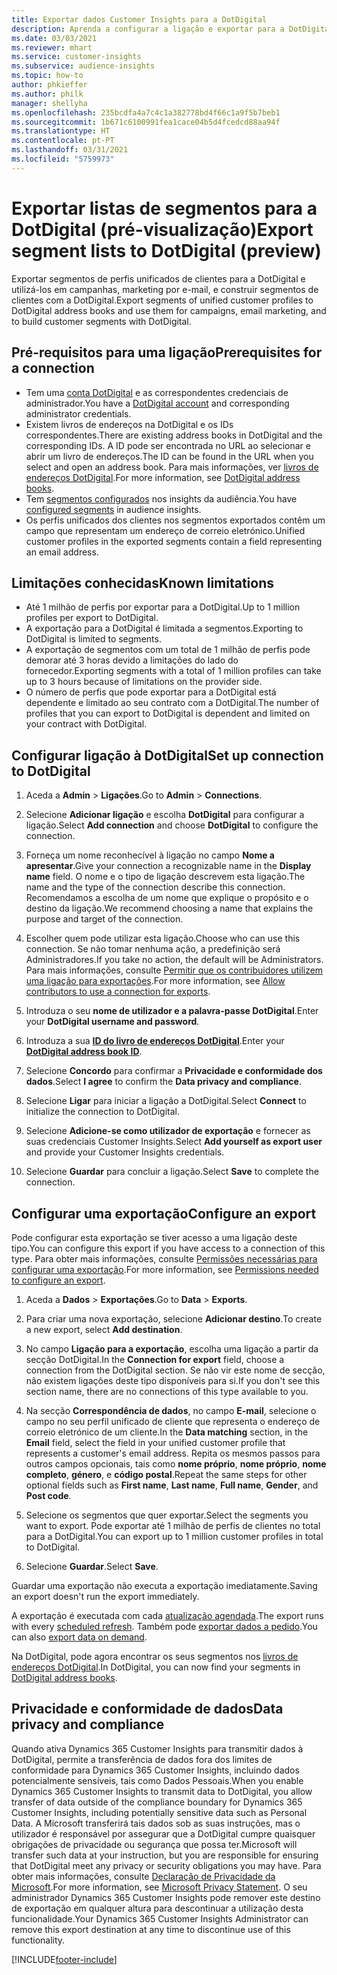 ```yaml
---
title: Exportar dados Customer Insights para a DotDigital
description: Aprenda a configurar a ligação e exportar para a DotDigital.
ms.date: 03/03/2021
ms.reviewer: mhart
ms.service: customer-insights
ms.subservice: audience-insights
ms.topic: how-to
author: phkieffer
ms.author: philk
manager: shellyha
ms.openlocfilehash: 235bcdfa4a7c4c1a382778bd4f66c1a9f5b7beb1
ms.sourcegitcommit: 1b671c6100991fea1cace04b5d4fcedcd88aa94f
ms.translationtype: HT
ms.contentlocale: pt-PT
ms.lasthandoff: 03/31/2021
ms.locfileid: "5759973"
---
```

# <a name="export-segment-lists-to-dotdigital-preview"></a><span data-ttu-id="79707-103">Exportar listas de segmentos para a DotDigital (pré-visualização)</span><span class="sxs-lookup"><span data-stu-id="79707-103">Export segment lists to DotDigital (preview)</span></span>

<span data-ttu-id="79707-104">Exportar segmentos de perfis unificados de clientes para a DotDigital e utilizá-los em campanhas, marketing por e-mail, e construir segmentos de clientes com a DotDigital.</span><span class="sxs-lookup"><span data-stu-id="79707-104">Export segments of unified customer profiles to DotDigital address books and use them for campaigns, email marketing, and to build customer segments with DotDigital.</span></span> 

## <a name="prerequisites-for-a-connection"></a><span data-ttu-id="79707-105">Pré-requisitos para uma ligação</span><span class="sxs-lookup"><span data-stu-id="79707-105">Prerequisites for a connection</span></span>

-   <span data-ttu-id="79707-106">Tem uma [conta DotDigital](https://dotdigital.com/) e as correspondentes credenciais de administrador.</span><span class="sxs-lookup"><span data-stu-id="79707-106">You have a [DotDigital account](https://dotdigital.com/) and corresponding administrator credentials.</span></span>
-   <span data-ttu-id="79707-107">Existem livros de endereços na DotDigital e os IDs correspondentes.</span><span class="sxs-lookup"><span data-stu-id="79707-107">There are existing address books in DotDigital and the corresponding IDs.</span></span> <span data-ttu-id="79707-108">A ID pode ser encontrada no URL ao selecionar e abrir um livro de endereços.</span><span class="sxs-lookup"><span data-stu-id="79707-108">The ID can be found in the URL when you select and open an address book.</span></span> <span data-ttu-id="79707-109">Para mais informações, ver [livros de endereços DotDigital](https://support.dotdigital.com/hc/articles/212211968-Creating-an-address-book).</span><span class="sxs-lookup"><span data-stu-id="79707-109">For more information, see [DotDigital address books](https://support.dotdigital.com/hc/articles/212211968-Creating-an-address-book).</span></span>
-   <span data-ttu-id="79707-110">Tem [segmentos configurados](segments.md) nos insights da audiência.</span><span class="sxs-lookup"><span data-stu-id="79707-110">You have [configured segments](segments.md) in audience insights.</span></span>
-   <span data-ttu-id="79707-111">Os perfis unificados dos clientes nos segmentos exportados contêm um campo que representam um endereço de correio eletrónico.</span><span class="sxs-lookup"><span data-stu-id="79707-111">Unified customer profiles in the exported segments contain a field representing an email address.</span></span>

## <a name="known-limitations"></a><span data-ttu-id="79707-112">Limitações conhecidas</span><span class="sxs-lookup"><span data-stu-id="79707-112">Known limitations</span></span>

- <span data-ttu-id="79707-113">Até 1 milhão de perfis por exportar para a DotDigital.</span><span class="sxs-lookup"><span data-stu-id="79707-113">Up to 1 million profiles per export to DotDigital.</span></span>
- <span data-ttu-id="79707-114">A exportação para a DotDigital é limitada a segmentos.</span><span class="sxs-lookup"><span data-stu-id="79707-114">Exporting to DotDigital is limited to segments.</span></span>
- <span data-ttu-id="79707-115">A exportação de segmentos com um total de 1 milhão de perfis pode demorar até 3 horas devido a limitações do lado do fornecedor.</span><span class="sxs-lookup"><span data-stu-id="79707-115">Exporting segments with a total of 1 million profiles can take up to 3 hours because of limitations on the provider side.</span></span> 
- <span data-ttu-id="79707-116">O número de perfis que pode exportar para a DotDigital está dependente e limitado ao seu contrato com a DotDigital.</span><span class="sxs-lookup"><span data-stu-id="79707-116">The number of profiles that you can export to DotDigital is dependent and limited on your contract with DotDigital.</span></span>

## <a name="set-up-connection-to-dotdigital"></a><span data-ttu-id="79707-117">Configurar ligação à DotDigital</span><span class="sxs-lookup"><span data-stu-id="79707-117">Set up connection to DotDigital</span></span>

1. <span data-ttu-id="79707-118">Aceda a **Admin** > **Ligações**.</span><span class="sxs-lookup"><span data-stu-id="79707-118">Go to **Admin** > **Connections**.</span></span>

1. <span data-ttu-id="79707-119">Selecione **Adicionar ligação** e escolha **DotDigital** para configurar a ligação.</span><span class="sxs-lookup"><span data-stu-id="79707-119">Select **Add connection** and choose **DotDigital** to configure the connection.</span></span>

1. <span data-ttu-id="79707-120">Forneça um nome reconhecível à ligação no campo **Nome a apresentar**.</span><span class="sxs-lookup"><span data-stu-id="79707-120">Give your connection a recognizable name in the **Display name** field.</span></span> <span data-ttu-id="79707-121">O nome e o tipo de ligação descrevem esta ligação.</span><span class="sxs-lookup"><span data-stu-id="79707-121">The name and the type of the connection describe this connection.</span></span> <span data-ttu-id="79707-122">Recomendamos a escolha de um nome que explique o propósito e o destino da ligação.</span><span class="sxs-lookup"><span data-stu-id="79707-122">We recommend choosing a name that explains the purpose and target of the connection.</span></span>

1. <span data-ttu-id="79707-123">Escolher quem pode utilizar esta ligação.</span><span class="sxs-lookup"><span data-stu-id="79707-123">Choose who can use this connection.</span></span> <span data-ttu-id="79707-124">Se não tomar nenhuma ação, a predefinição será Administradores.</span><span class="sxs-lookup"><span data-stu-id="79707-124">If you take no action, the default will be Administrators.</span></span> <span data-ttu-id="79707-125">Para mais informações, consulte [Permitir que os contribuidores utilizem uma ligação para exportações](connections.md#allow-contributors-to-use-a-connection-for-exports).</span><span class="sxs-lookup"><span data-stu-id="79707-125">For more information, see [Allow contributors to use a connection for exports](connections.md#allow-contributors-to-use-a-connection-for-exports).</span></span>

1. <span data-ttu-id="79707-126">Introduza o seu **nome de utilizador e a palavra-passe DotDigital**.</span><span class="sxs-lookup"><span data-stu-id="79707-126">Enter your **DotDigital username and password**.</span></span>

1. <span data-ttu-id="79707-127">Introduza a sua **[ID do livro de endereços DotDigital](https://support.dotdigital.com/hc/articles/212211968-Creating-an-address-book)**.</span><span class="sxs-lookup"><span data-stu-id="79707-127">Enter your **[DotDigital address book ID](https://support.dotdigital.com/hc/articles/212211968-Creating-an-address-book)**.</span></span>

1. <span data-ttu-id="79707-128">Selecione **Concordo** para confirmar a **Privacidade e conformidade dos dados**.</span><span class="sxs-lookup"><span data-stu-id="79707-128">Select **I agree** to confirm the **Data privacy and compliance**.</span></span>

1. <span data-ttu-id="79707-129">Selecione **Ligar** para iniciar a ligação a DotDigital.</span><span class="sxs-lookup"><span data-stu-id="79707-129">Select **Connect** to initialize the connection to DotDigital.</span></span>

1. <span data-ttu-id="79707-130">Selecione **Adicione-se como utilizador de exportação** e fornecer as suas credenciais Customer Insights.</span><span class="sxs-lookup"><span data-stu-id="79707-130">Select **Add yourself as export user** and provide your Customer Insights credentials.</span></span>

1. <span data-ttu-id="79707-131">Selecione **Guardar** para concluir a ligação.</span><span class="sxs-lookup"><span data-stu-id="79707-131">Select **Save** to complete the connection.</span></span> 

## <a name="configure-an-export"></a><span data-ttu-id="79707-132">Configurar uma exportação</span><span class="sxs-lookup"><span data-stu-id="79707-132">Configure an export</span></span>

<span data-ttu-id="79707-133">Pode configurar esta exportação se tiver acesso a uma ligação deste tipo.</span><span class="sxs-lookup"><span data-stu-id="79707-133">You can configure this export if you have access to a connection of this type.</span></span> <span data-ttu-id="79707-134">Para obter mais informações, consulte [Permissões necessárias para configurar uma exportação](export-destinations.md#set-up-a-new-export).</span><span class="sxs-lookup"><span data-stu-id="79707-134">For more information, see [Permissions needed to configure an export](export-destinations.md#set-up-a-new-export).</span></span>

1. <span data-ttu-id="79707-135">Aceda a **Dados** > **Exportações**.</span><span class="sxs-lookup"><span data-stu-id="79707-135">Go to **Data** > **Exports**.</span></span>

1. <span data-ttu-id="79707-136">Para criar uma nova exportação, selecione **Adicionar destino**.</span><span class="sxs-lookup"><span data-stu-id="79707-136">To create a new export, select **Add destination**.</span></span>

1. <span data-ttu-id="79707-137">No campo **Ligação para a exportação**, escolha uma ligação a partir da secção DotDigital.</span><span class="sxs-lookup"><span data-stu-id="79707-137">In the **Connection for export** field, choose a connection from the DotDigital section.</span></span> <span data-ttu-id="79707-138">Se não vir este nome de secção, não existem ligações deste tipo disponíveis para si.</span><span class="sxs-lookup"><span data-stu-id="79707-138">If you don't see this section name, there are no connections of this type available to you.</span></span>


1. <span data-ttu-id="79707-139">Na secção **Correspondência de dados**, no campo **E-mail**, selecione o campo no seu perfil unificado de cliente que representa o endereço de correio eletrónico de um cliente.</span><span class="sxs-lookup"><span data-stu-id="79707-139">In the **Data matching** section, in the **Email** field, select the field in your unified customer profile that represents a customer's email address.</span></span> <span data-ttu-id="79707-140">Repita os mesmos passos para outros campos opcionais, tais como **nome próprio**, **nome próprio**, **nome completo**, **género**, e **código postal**.</span><span class="sxs-lookup"><span data-stu-id="79707-140">Repeat the same steps for other optional fields such as **First name**, **Last name**, **Full name**, **Gender**, and **Post code**.</span></span>

1. <span data-ttu-id="79707-141">Selecione os segmentos que quer exportar.</span><span class="sxs-lookup"><span data-stu-id="79707-141">Select the segments you want to export.</span></span> <span data-ttu-id="79707-142">Pode exportar até 1 milhão de perfis de clientes no total para a DotDigital.</span><span class="sxs-lookup"><span data-stu-id="79707-142">You can export up to 1 million customer profiles in total to DotDigital.</span></span>

1. <span data-ttu-id="79707-143">Selecione **Guardar**.</span><span class="sxs-lookup"><span data-stu-id="79707-143">Select **Save**.</span></span>

<span data-ttu-id="79707-144">Guardar uma exportação não executa a exportação imediatamente.</span><span class="sxs-lookup"><span data-stu-id="79707-144">Saving an export doesn't run the export immediately.</span></span>

<span data-ttu-id="79707-145">A exportação é executada com cada [atualização agendada](system.md#schedule-tab).</span><span class="sxs-lookup"><span data-stu-id="79707-145">The export runs with every [scheduled refresh](system.md#schedule-tab).</span></span> <span data-ttu-id="79707-146">Também pode [exportar dados a pedido](export-destinations.md#run-exports-on-demand).</span><span class="sxs-lookup"><span data-stu-id="79707-146">You can also [export data on demand](export-destinations.md#run-exports-on-demand).</span></span> 
 
<span data-ttu-id="79707-147">Na DotDigital, pode agora encontrar os seus segmentos nos [livros de endereços DotDigital](https://support.dotdigital.com/hc/articles/212211968-Creating-an-address-book).</span><span class="sxs-lookup"><span data-stu-id="79707-147">In DotDigital, you can now find your segments in [DotDigital address books](https://support.dotdigital.com/hc/articles/212211968-Creating-an-address-book).</span></span>


## <a name="data-privacy-and-compliance"></a><span data-ttu-id="79707-148">Privacidade e conformidade de dados</span><span class="sxs-lookup"><span data-stu-id="79707-148">Data privacy and compliance</span></span>

<span data-ttu-id="79707-149">Quando ativa Dynamics 365 Customer Insights para transmitir dados à DotDigital, permite a transferência de dados fora dos limites de conformidade para Dynamics 365 Customer Insights, incluindo dados potencialmente sensíveis, tais como Dados Pessoais.</span><span class="sxs-lookup"><span data-stu-id="79707-149">When you enable Dynamics 365 Customer Insights to transmit data to DotDigital, you allow transfer of data outside of the compliance boundary for Dynamics 365 Customer Insights, including potentially sensitive data such as Personal Data.</span></span> <span data-ttu-id="79707-150">A Microsoft transferirá tais dados sob as suas instruções, mas o utilizador é responsável por assegurar que a DotDigital cumpre quaisquer obrigações de privacidade ou segurança que possa ter.</span><span class="sxs-lookup"><span data-stu-id="79707-150">Microsoft will transfer such data at your instruction, but you are responsible for ensuring that DotDigital meet any privacy or security obligations you may have.</span></span> <span data-ttu-id="79707-151">Para obter mais informações, consulte [Declaração de Privacidade da Microsoft](https://go.microsoft.com/fwlink/?linkid=396732).</span><span class="sxs-lookup"><span data-stu-id="79707-151">For more information, see [Microsoft Privacy Statement](https://go.microsoft.com/fwlink/?linkid=396732).</span></span>
<span data-ttu-id="79707-152">O seu administrador Dynamics 365 Customer Insights pode remover este destino de exportação em qualquer altura para descontinuar a utilização desta funcionalidade.</span><span class="sxs-lookup"><span data-stu-id="79707-152">Your Dynamics 365 Customer Insights Administrator can remove this export destination at any time to discontinue use of this functionality.</span></span>


[!INCLUDE[footer-include](../includes/footer-banner.md)]
